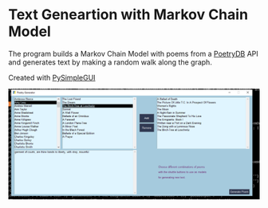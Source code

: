 # Text Geneartion with Markov Chain Model

The program builds a Markov Chain Model with poems from a [PoetryDB](https://poetrydb.org/index.html) API and generates text by making a random walk along the graph.

Created with [PySimpleGUI](https://pysimplegui.readthedocs.io/en/latest/)

![A screenshot](screenshot.png)